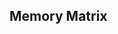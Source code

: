 ## **Memory Matrix**

<!--

make settings icon-burger

// Modal 'Settings'
data-attributes 
data-атрибуты
позволяют добавить на элемент специальные кастомные значения, которые не должны обрабатываться браузером
data-custom_name="value"
dataset.custom_name - получение значения
https://www.sitepoint.com/how-why-use-html5-custom-data-attributes/
;(() => {
    const menuBtnRef = document.querySelector("[data-menu-button]")
    const mobileMenuRef = document.querySelector("[data-menu]")
    menuBtnRef.addEventListener("click", () => {
        const expanded = menuBtnRef.getAttribute("aria-expanded") === "true" || false
        menuBtnRef.classList.toggle("is-open")
        menuBtnRef.setAttribute("aria-expanded", !expanded)
        mobileMenuRef.classList.toggle("is-open")
    })
})()

модальное окно	1:10:14	[HTML22] М5-9. Позиционированные элементы
бургер	1:41:00	[HTML22] М8-15. Адаптивная вёрстка. Часть 1
скроллинг модалки	0:07:00	[HTML22] М8-15. Адаптивная вёрстка. Часть 2
скроллинг модалки	1:00:10	[HTML22] М8-15. Адаптивная вёрстка. Часть 2

<input type="range" id="vol" name="vol" min="0" max="50">

// ESC, clickBackdrop, close button

// Settings
Difficulty(msPerQuad): hard 400ms; medium 600ms; easy 800ms;
Cursor(antiCheat): anti-cheat;
Color:  random (default)
Size(quadSize):   tiny 40x40
        small 50x50
        medium 60x60
        large 70x70
        giant 80x80
Theme:  default light, dark, cyber

// Client Storage:
localStorage.setItem('settings', JSON.stringify(object));
localStorage.clear();
save level
save theme
save size
save anti-cheat toggle

// Theme:  default light, dark, cyber

// Alternative field:
random field rotate 90 (3x8 or 8x3)
object properties enable-disable and true-false
game.rotate: {enable, true}

// Extra levels
more than 20
enabled-disabled in settings

Choose level and click on the Start Game button to start!

// Drop Menu https://www.youtube.com/watch?v=bC6vOWWNoas

// css vendor prefixes
-->
